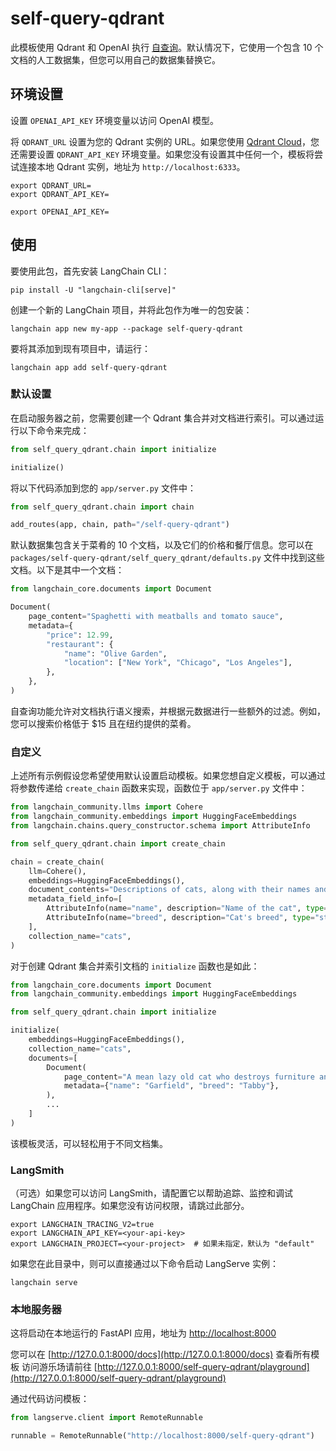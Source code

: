 # self-query-qdrant

此模板使用 Qdrant 和 OpenAI 执行 [自查询](https://python.langchain.com/docs/modules/data_connection/retrievers/self_query/)。默认情况下，它使用一个包含 10 个文档的人工数据集，但您可以用自己的数据集替换它。

## 环境设置

设置 `OPENAI_API_KEY` 环境变量以访问 OpenAI 模型。

将 `QDRANT_URL` 设置为您的 Qdrant 实例的 URL。如果您使用 [Qdrant Cloud](https://cloud.qdrant.io)，您还需要设置 `QDRANT_API_KEY` 环境变量。如果您没有设置其中任何一个，模板将尝试连接本地 Qdrant 实例，地址为 `http://localhost:6333`。

```shell
export QDRANT_URL=
export QDRANT_API_KEY=

export OPENAI_API_KEY=
```

## 使用

要使用此包，首先安装 LangChain CLI：

```shell
pip install -U "langchain-cli[serve]"
```

创建一个新的 LangChain 项目，并将此包作为唯一的包安装：

```shell
langchain app new my-app --package self-query-qdrant
```

要将其添加到现有项目中，请运行：

```shell
langchain app add self-query-qdrant
```

### 默认设置

在启动服务器之前，您需要创建一个 Qdrant 集合并对文档进行索引。可以通过运行以下命令来完成：

```python
from self_query_qdrant.chain import initialize

initialize()
```

将以下代码添加到您的 `app/server.py` 文件中：

```python
from self_query_qdrant.chain import chain

add_routes(app, chain, path="/self-query-qdrant")
```

默认数据集包含关于菜肴的 10 个文档，以及它们的价格和餐厅信息。您可以在 `packages/self-query-qdrant/self_query_qdrant/defaults.py` 文件中找到这些文档。以下是其中一个文档：

```python
from langchain_core.documents import Document

Document(
    page_content="Spaghetti with meatballs and tomato sauce",
    metadata={
        "price": 12.99,
        "restaurant": {
            "name": "Olive Garden",
            "location": ["New York", "Chicago", "Los Angeles"],
        },
    },
)
```

自查询功能允许对文档执行语义搜索，并根据元数据进行一些额外的过滤。例如，您可以搜索价格低于 $15 且在纽约提供的菜肴。

### 自定义

上述所有示例假设您希望使用默认设置启动模板。如果您想自定义模板，可以通过将参数传递给 `create_chain` 函数来实现，函数位于 `app/server.py` 文件中：

```python
from langchain_community.llms import Cohere
from langchain_community.embeddings import HuggingFaceEmbeddings
from langchain.chains.query_constructor.schema import AttributeInfo

from self_query_qdrant.chain import create_chain

chain = create_chain(
    llm=Cohere(),
    embeddings=HuggingFaceEmbeddings(),
    document_contents="Descriptions of cats, along with their names and breeds.",
    metadata_field_info=[
        AttributeInfo(name="name", description="Name of the cat", type="string"),
        AttributeInfo(name="breed", description="Cat's breed", type="string"),
    ],
    collection_name="cats",
)
```

对于创建 Qdrant 集合并索引文档的 `initialize` 函数也是如此：

```python
from langchain_core.documents import Document
from langchain_community.embeddings import HuggingFaceEmbeddings

from self_query_qdrant.chain import initialize

initialize(
    embeddings=HuggingFaceEmbeddings(),
    collection_name="cats",
    documents=[
        Document(
            page_content="A mean lazy old cat who destroys furniture and eats lasagna",
            metadata={"name": "Garfield", "breed": "Tabby"},
        ),
        ...
    ]
)
```

该模板灵活，可以轻松用于不同文档集。

### LangSmith

（可选）如果您可以访问 LangSmith，请配置它以帮助追踪、监控和调试 LangChain 应用程序。如果您没有访问权限，请跳过此部分。

```shell
export LANGCHAIN_TRACING_V2=true
export LANGCHAIN_API_KEY=<your-api-key>
export LANGCHAIN_PROJECT=<your-project>  # 如果未指定，默认为 "default"
```

如果您在此目录中，则可以直接通过以下命令启动 LangServe 实例：

```shell
langchain serve
```

### 本地服务器

这将启动在本地运行的 FastAPI 应用，地址为 
[http://localhost:8000](http://localhost:8000)

您可以在 [http://127.0.0.1:8000/docs](http://127.0.0.1:8000/docs) 查看所有模板
访问游乐场请前往 [http://127.0.0.1:8000/self-query-qdrant/playground](http://127.0.0.1:8000/self-query-qdrant/playground)

通过代码访问模板：

```python
from langserve.client import RemoteRunnable

runnable = RemoteRunnable("http://localhost:8000/self-query-qdrant")
```
